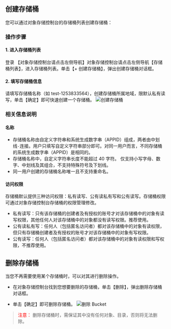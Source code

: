 ## 创建存储桶
您可以通过对象存储控制台的存储桶列表创建存储桶：
### 操作步骤
#### 1. 进入存储桶列表
登录 【对象存储控制台请点击左侧导航】对象存储控制台请点击左侧导航【存储桶列表】，进入存储桶列表。单击【+ 创建存储桶】，弹出创建存储桶对话框。

#### 2. 填写存储桶信息
请填写存储桶名称（如 test-1253833564），创建存储桶所属地域，限默认私有读写，单击【确定】即可快速创建一个存储桶。
 ![创建存储桶](http://imgcache.tce.fsphere.cn/static/mc.qcloudimg.com/static/img/dc2b694c740d024ce8259160c870d0b7/image.png)
### 相关信息说明
#### 名称
- 存储桶名称由自定义字符串和系统生成数字串（APPID）组成，两者由中划线`-`连接。用户只填写自定义字符串部分即可。对同一用户而言，不同存储桶的系统生成数字串（APPID）是相同的。
- 存储桶名称中，自定义字符串长度不能超过 40 字符。 仅支持小写字母、数字、中划线及其组合，不支持特殊符号及下划线。
- 同一用户创建的存储桶名称唯一且不支持重命名。

#### 访问权限
存储桶默认提供三种访问权限：私有读写、公有读私有写和公有读写。存储桶权限可通过对象存储控制台存储桶的权限管理修改。
- 私有读写：只有该存储桶的创建者及有授权的账号才对该存储桶中的对象有读写权限，其他任何人对该存储桶中的对象都没有读写权限。推荐使用。 
- 公有读私有写：任何人（包括匿名访问者）都对该存储桶中的对象有读权限，但只有存储桶创建者及有授权的账号才对该存储桶中的对象有写权限。 
- 公有读写：任何人（包括匿名访问者）都对该存储桶中的对象有读权限和写权限，不推荐使用。

## 删除存储桶
当您不再需要使用某个存储桶时，可以对其进行删除操作。

- 在对象存储控制台找到您想要删除的存储桶，单击【删除】，弹出删除存储桶对话框。

- 单击【确定】即可删除存储桶。
  ![删除 Bucket](http://imgcache.tce.fsphere.cn/static/mc.qcloudimg.com/static/img/190d72cf2d2078accad47a24ac1d9fbc/image.png)

> <font color="red">注意： </font>
> 删除存储桶时，需保证其中没有任何对象、目录，否则将无法删除。
